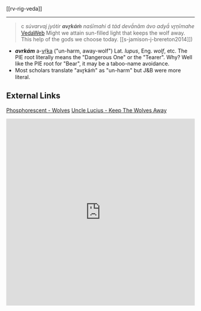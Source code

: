 [[rv-rig-veda]]

---

> c *súvarvaj jyótir **avr̥káṁ** naśīmahi*
> d *tád devā́nām ávo adyā́ vr̥ṇīmahe* [VedaWeb](https://vedaweb.uni-koeln.de/rigveda/view/id/10.36.3)
> Might we attain sun-filled light that keeps the wolf away.
> This help of the gods we choose today. [[s-jamison-j-brereton2014]])


- ***avrkám*** a-[vṛ́ka](https://en.wiktionary.org/wiki/%E0%A4%B5%E0%A5%83%E0%A4%95#Sanskrit) ("un-harm, away-wolf") Lat. *lupus*, Eng. *wolf*, etc. The PIE root literally means the "Dangerous One" or the "Tearer". Why? Well like the PIE root for "Bear", it may be a taboo-name avoidance.
- Most scholars translate "avr̥káṁ" as "un-harm" but J&B were more literal.

## External Links
[Phosphorescent - Wolves](https://www.youtube.com/watch?v=T0r3JIlGfGw)
[Uncle Lucius - Keep The Wolves Away](https://www.youtube.com/watch?v=pYdvxBxHX2U)
<iframe width="100%" height="500" src="https://www.youtube.com/embed/pYdvxBxHX2U" frameborder="0" allow="accelerometer; autoplay; clipboard-write; encrypted-media; gyroscope; picture-in-picture" allowfullscreen sandbox></iframe>
